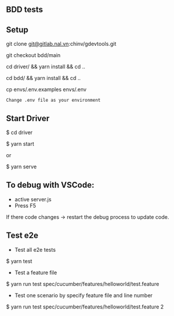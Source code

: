 BDD tests
--------------------
## Setup

git clone git@gitlab.nal.vn:chinv/gdevtools.git

git checkout bdd/main

cd driver/ && yarn install && cd ..

cd bdd/ && yarn install && cd ..

cp envs/.env.examples envs/.env

`Change .env file as your environment`

## Start Driver
$ cd driver

$ yarn start

or 

$ yarn serve

## To debug with VSCode:
- active server.js
- Press F5

If there code changes -> restart the debug process to update code.

## Test e2e

- Test all e2e tests

$ yarn test

- Test a feature file

$ yarn run test spec/cucumber/features/helloworld/test.feature

- Test one scenario by specify feature file and line number

$ yarn run test spec/cucumber/features/helloworld/test.feature 2